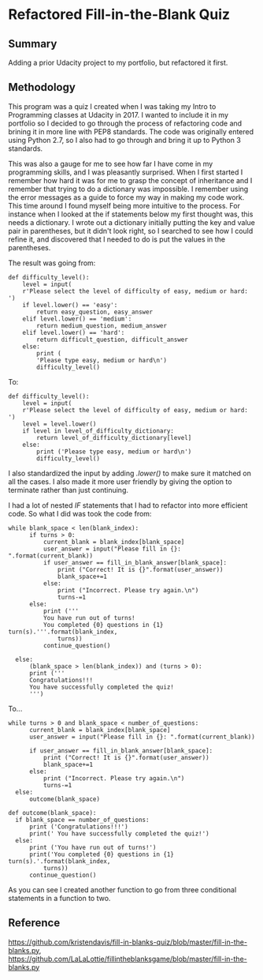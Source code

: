 # Refactored Fill-in-the-Blank Quiz

## Summary

Adding a prior Udacity project to my portfolio, but refactored it first.

## Methodology
This program was a quiz I created when I was taking my Intro to Programming classes at Udacity in 2017. I wanted to include it in my portfolio so I decided to go through the process of refactoring code and brining it in more line with PEP8 standards. The code was originally entered using Python 2.7, so I also had to go through and bring it up to Python 3 standards.

This was also a gauge for me to see how far I have come in my programming skills, and I was pleasantly surprised. When I first started I remember how hard it was for me to grasp the concept of inheritance and I remember that trying to do a dictionary was impossible. I remember using the error messages as a guide to force my way in making my code work. This time around I found myself being more intuitive to the process. For instance when I looked at the if statements below my first thought was, this needs a dictionary. I wrote out a dictionary initially putting the key and value pair in parentheses, but it didn't look right, so I searched to see how I could refine it, and discovered that I needed to do is put the values in the parentheses.  

The result was going from:

```
def difficulty_level():
    level = input(
    r'Please select the level of difficulty of easy, medium or hard: ')
    if level.lower() == 'easy':
        return easy_question, easy_answer
    elif level.lower() == 'medium':
        return medium_question, medium_answer
    elif level.lower() == 'hard':
        return difficult_question, difficult_answer
    else:
        print (
        'Please type easy, medium or hard\n')
        difficulty_level()
```

To:

```
def difficulty_level():
    level = input(
    r'Please select the level of difficulty of easy, medium or hard: ')
    level = level.lower()
    if level in level_of_difficulty_dictionary:
        return level_of_difficulty_dictionary[level]
    else:
        print ('Please type easy, medium or hard\n')
        difficulty_level()
```

I also standardized the input by adding *.lower()* to make sure it matched on all the cases. I also made it more user friendly by giving the option to terminate rather than just continuing.

I had a lot of nested *IF* statements that I had to refactor into more efficient code. So what I did was took the code from:

```
while blank_space < len(blank_index):            
      if turns > 0:
          current_blank = blank_index[blank_space]
          user_answer = input("Please fill in {}: ".format(current_blank))
          if user_answer == fill_in_blank_answer[blank_space]:
              print ("Correct! It is {}".format(user_answer))
              blank_space+=1
          else:
              print ("Incorrect. Please try again.\n")
              turns-=1
      else:
          print ('''
          You have run out of turns!
          You completed {0} questions in {1} turn(s).'''.format(blank_index,
              turns))
          continue_question()

  else:
      (blank_space > len(blank_index)) and (turns > 0):
      print ('''
      Congratulations!!!
      You have successfully completed the quiz!
      ''')
```

To...

```
while turns > 0 and blank_space < number_of_questions:
      current_blank = blank_index[blank_space]
      user_answer = input("Please fill in {}: ".format(current_blank))

      if user_answer == fill_in_blank_answer[blank_space]:
          print ("Correct! It is {}".format(user_answer))
          blank_space+=1
      else:
          print ("Incorrect. Please try again.\n")
          turns-=1
  else:
      outcome(blank_space)

def outcome(blank_space):
  if blank_space == number_of_questions:
      print ('Congratulations!!!')
      print(' You have successfully completed the quiz!')
  else:
      print ('You have run out of turns!')
      print('You completed {0} questions in {1} turn(s).'.format(blank_index,
          turns))
      continue_question()
```

As you can see I created another function to go from three conditional statements in a function to two.


## Reference
https://github.com/kristendavis/fill-in-blanks-quiz/blob/master/fill-in-the-blanks.py,
https://github.com/LaLaLottie/fillintheblanksgame/blob/master/fill-in-the-blanks.py
